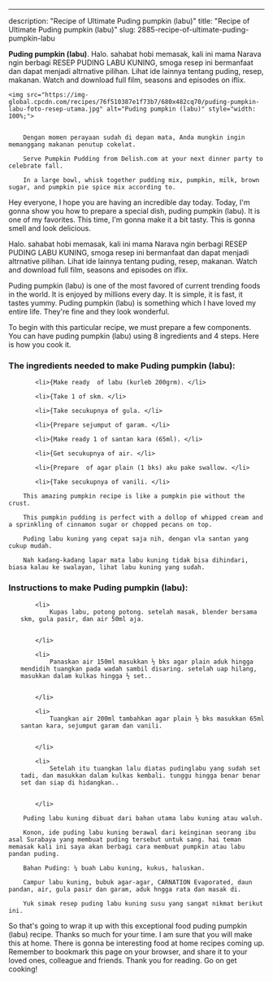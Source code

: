 ---
description: "Recipe of Ultimate Puding pumpkin (labu)"
title: "Recipe of Ultimate Puding pumpkin (labu)"
slug: 2885-recipe-of-ultimate-puding-pumpkin-labu

<p>
	<strong>Puding pumpkin (labu)</strong>. 
	Halo. sahabat hobi memasak, kali ini mama Narava ngin berbagi RESEP PUDING LABU KUNING, smoga resep ini bermanfaat dan dapat menjadi altrnative pilihan. Lihat ide lainnya tentang puding, resep, makanan. Watch and download full film, seasons and episodes on iflix.
</p>
<p>
	
	<img src="https://img-global.cpcdn.com/recipes/76f510387e1f73b7/680x482cq70/puding-pumpkin-labu-foto-resep-utama.jpg" alt="Puding pumpkin (labu)" style="width: 100%;">
	
	
		Dengan momen perayaan sudah di depan mata, Anda mungkin ingin memanggang makanan penutup cokelat.
	
		Serve Pumpkin Pudding from Delish.com at your next dinner party to celebrate fall.
	
		In a large bowl, whisk together pudding mix, pumpkin, milk, brown sugar, and pumpkin pie spice mix according to.
	
</p>
<p>
	Hey everyone, I hope you are having an incredible day today. Today, I'm gonna show you how to prepare a special dish, puding pumpkin (labu). It is one of my favorites. This time, I'm gonna make it a bit tasty. This is gonna smell and look delicious.
</p>
	
<p>
	Halo. sahabat hobi memasak, kali ini mama Narava ngin berbagi RESEP PUDING LABU KUNING, smoga resep ini bermanfaat dan dapat menjadi altrnative pilihan. Lihat ide lainnya tentang puding, resep, makanan. Watch and download full film, seasons and episodes on iflix.
</p>
<p>
	Puding pumpkin (labu) is one of the most favored of current trending foods in the world. It is enjoyed by millions every day. It is simple, it is fast, it tastes yummy. Puding pumpkin (labu) is something which I have loved my entire life. They're fine and they look wonderful.
</p>

<p>
To begin with this particular recipe, we must prepare a few components. You can have puding pumpkin (labu) using 8 ingredients and 4 steps. Here is how you cook it.
</p>

<h3>The ingredients needed to make Puding pumpkin (labu):</h3>

<ol>
	
		<li>{Make ready  of labu (kurleb 200grm). </li>
	
		<li>{Take 1 of skm. </li>
	
		<li>{Take secukupnya of gula. </li>
	
		<li>{Prepare sejumput of garam. </li>
	
		<li>{Make ready 1 of santan kara (65ml). </li>
	
		<li>{Get secukupnya of air. </li>
	
		<li>{Prepare  of agar plain (1 bks) aku pake swallow. </li>
	
		<li>{Take secukupnya of vanili. </li>
	
</ol>
<p>
	
		This amazing pumpkin recipe is like a pumpkin pie without the crust.
	
		This pumpkin pudding is perfect with a dollop of whipped cream and a sprinkling of cinnamon sugar or chopped pecans on top.
	
		Puding labu kuning yang cepat saja nih, dengan vla santan yang cukup mudah.
	
		Nah kadang-kadang lapar mata labu kuning tidak bisa dihindari, biasa kalau ke swalayan, lihat labu kuning yang sudah.
	
</p>

<h3>Instructions to make Puding pumpkin (labu):</h3>

<ol>
	
		<li>
			Kupas labu, potong potong. setelah masak, blender bersama skm, gula pasir, dan air 50ml aja.
			
			
		</li>
	
		<li>
			Panaskan air 150ml masukkan ½ bks agar plain aduk hingga mendidih tuangkan pada wadah sambil disaring. setelah uap hilang, masukkan dalam kulkas hingga ½ set..
			
			
		</li>
	
		<li>
			Tuangkan air 200ml tambahkan agar plain ½ bks masukkan 65ml santan kara, sejumput garam dan vanili.
			
			
		</li>
	
		<li>
			Setelah itu tuangkan lalu diatas pudinglabu yang sudah set tadi, dan masukkan dalam kulkas kembali. tunggu hingga benar benar set dan siap di hidangkan..
			
			
		</li>
	
</ol>

<p>
	
		Puding labu kuning dibuat dari bahan utama labu kuning atau waluh.
	
		Konon, ide puding labu kuning berawal dari keinginan seorang ibu asal Surabaya yang membuat puding tersebut untuk sang. hai teman memasak kali ini saya akan berbagi cara membuat pumpkin atau labu pandan puding.
	
		Bahan Puding: ¼ buah Labu kuning, kukus, haluskan.
	
		Campur labu kuning, bubuk agar-agar, CARNATION Evaporated, daun pandan, air, gula pasir dan garam, aduk hngga rata dan masak di.
	
		Yuk simak resep puding labu kuning susu yang sangat nikmat berikut ini.
	
</p>

<p>
	So that's going to wrap it up with this exceptional food puding pumpkin (labu) recipe. Thanks so much for your time. I am sure that you will make this at home. There is gonna be interesting food at home recipes coming up. Remember to bookmark this page on your browser, and share it to your loved ones, colleague and friends. Thank you for reading. Go on get cooking!
</p>
